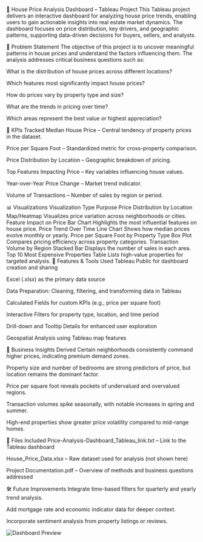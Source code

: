 🏨 House Price Analysis Dashboard – Tableau Project
This Tableau project delivers an interactive dashboard for analyzing house price trends, enabling users to gain actionable insights into real estate market dynamics. The dashboard focuses on price distribution, key drivers, and geographic patterns, supporting data-driven decisions for buyers, sellers, and analysts.

🧩 Problem Statement
The objective of this project is to uncover meaningful patterns in house prices and understand the factors influencing them. The analysis addresses critical business questions such as:

What is the distribution of house prices across different locations?

Which features most significantly impact house prices?

How do prices vary by property type and size?

What are the trends in pricing over time?

Which areas represent the best value or highest appreciation?

📌 KPIs Tracked
Median House Price – Central tendency of property prices in the dataset.

Price per Square Foot – Standardized metric for cross-property comparison.

Price Distribution by Location – Geographic breakdown of pricing.

Top Features Impacting Price – Key variables influencing house values.

Year-over-Year Price Change – Market trend indicator.

Volume of Transactions – Number of sales by region or period.

📊 Visualizations
Visualization	Type	Purpose
Price Distribution by Location	Map/Heatmap	Visualizes price variation across neighborhoods or cities.
Feature Impact on Price	Bar Chart	Highlights the most influential features on house price.
Price Trend Over Time	Line Chart	Shows how median prices evolve monthly or yearly.
Price per Square Foot by Property Type	Box Plot	Compares pricing efficiency across property categories.
Transaction Volume by Region	Stacked Bar	Displays the number of sales in each area.
Top 10 Most Expensive Properties	Table	Lists high-value properties for targeted analysis.
🔧 Features & Tools Used
Tableau Public for dashboard creation and sharing

Excel (.xlsx) as the primary data source

Data Preparation: Cleaning, filtering, and transforming data in Tableau

Calculated Fields for custom KPIs (e.g., price per square foot)

Interactive Filters for property type, location, and time period

Drill-down and Tooltip Details for enhanced user exploration

Geospatial Analysis using Tableau map features

🧠 Business Insights Derived
Certain neighborhoods consistently command higher prices, indicating premium demand zones.

Property size and number of bedrooms are strong predictors of price, but location remains the dominant factor.

Price per square foot reveals pockets of undervalued and overvalued regions.

Transaction volumes spike seasonally, with notable increases in spring and summer.

High-end properties show greater price volatility compared to mid-range homes.

📁 Files Included
Price-Analysis-Dashboard_Tableau_link.txt – Link to the Tableau dashboard

House_Price_Data.xlsx – Raw dataset used for analysis (not shown here)

Project Documentation.pdf – Overview of methods and business questions addressed

🛠 Future Improvements
Integrate time-based filters for quarterly and yearly trend analysis.

Add mortgage rate and economic indicator data for deeper context.

Incorporate sentiment analysis from property listings or reviews.

![Dashboard Preview](Price_Analysis_Dashboard_pic.png)


